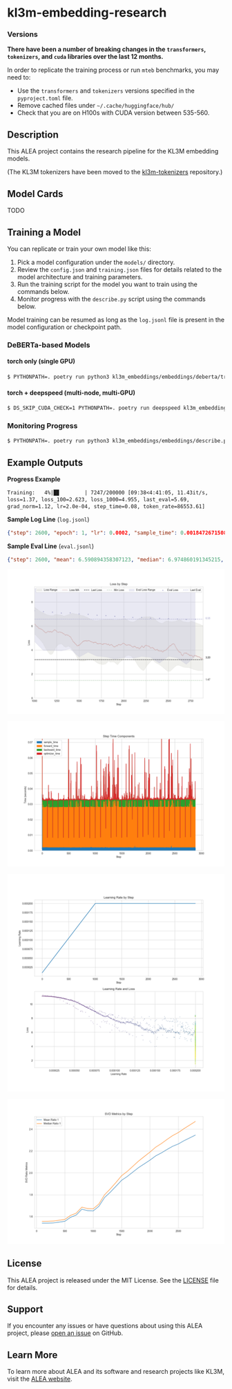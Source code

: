 # kl3m-embedding-research

### Versions
**There have been a number of breaking changes in the `transformers`, `tokenizers`, and `cuda` libraries over the last 12 months.**

In order to replicate the training process or run `mteb` benchmarks, you may need to:
 * Use the `transformers` and `tokenizers` versions specified in the `pyproject.toml` file.
 * Remove cached files under `~/.cache/huggingface/hub/`
 * Check that you are on H100s with CUDA version between 535-560.

## Description

This ALEA project contains the research pipeline for the KL3M embedding models.

(The KL3M tokenizers have been moved to the [kl3m-tokenizers](https://github.com/alea-institute/kl3m-tokenizers) repository.)

## Model Cards

TODO

## Training a Model

You can replicate or train your own model like this:

1. Pick a model configuration under the `models/` directory.
2. Review the `config.json` and `training.json` files for details related to the model architecture and training parameters.
3. Run the training script for the model you want to train using the commands below.
4. Monitor progress with the `describe.py` script using the commands below.

Model training can be resumed as long as the `log.jsonl` file is present in the model configuration or checkpoint path.

### DeBERTa-based Models


#### torch only (single GPU)
```bash
$ PYTHONPATH=. poetry run python3 kl3m_embeddings/embeddings/deberta/train_deberta_single.py models/kl3m-embedding-005/
```

#### torch + deepspeed (multi-node, multi-GPU)
```bash
$ DS_SKIP_CUDA_CHECK=1 PYTHONPATH=. poetry run deepspeed kl3m_embeddings/embeddings/deberta/train_deberta_deepspeed.py models/kl3m-embedding-005-deepspeed-2/
```


### Monitoring Progress

```bash
$ PYTHONPATH=. poetry run python3 kl3m_embeddings/embeddings/describe.py models/kl3m-embedding-005/log.jsonl
```

## Example Outputs

**Progress Example**
```
Training:   4%|█▊        | 7247/200000 [09:38<4:41:05, 11.43it/s, loss=1.37, loss_100=2.623, loss_1000=4.955, last_eval=5.69, grad_norm=1.12, lr=2.0e-04, step_time=0.08, token_rate=86553.61]
```


**Sample Log Line** (`log.jsonl`)
```json
{"step": 2600, "epoch": 1, "lr": 0.0002, "sample_time": 0.0018472671508789062, "reduced_dim": 64, "task": "mlm", "num_samples": 128, "num_identifiers": 2, "num_tokens": 16384, "samples_by_dataset": {"ukleg": 64, "govinfo": 64}, "tokens_by_dataset": {"ukleg": 8192, "govinfo": 8192}, "loss": 8.297395706176758, "forward_time": 0.0015826225280761719, "backward_time": 0.0047855377197265625, "clip_threshold": 3.105683786869049, "step_time": 1.8407979011535645, "total_time": 298.2537636756897, "token_rate": 119195.14296106658, "time": "2024-10-22T09:12:42.395676"}
```

**Sample Eval Line** (`eval.jsonl`)
```json
{"step": 2600, "mean": 6.590894358307123, "median": 6.974860191345215, "std": 1.9348315678504489, "min": 0.1022321879863739, "p5": 3.3413278245925904, "p95": 8.781183547973633, "max": 13.027746200561523, "num_samples": 1000, "svd_mean_ratio_1": 2.2945302575826645, "svd_median_ratio_1": 2.4049798250198364}
```


![loss_by_step.png](loss_by_step.png)

![step_time_components.png](step_time_components.png)

![learning_rate_loss.png](learning_rate_loss.png)

![svd_metrics.png](svd_metrics.png)


## License

This ALEA project is released under the MIT License. See the [LICENSE](LICENSE) file for details.

## Support

If you encounter any issues or have questions about using this ALEA project, please [open an issue](https://github.com/alea-institute/kl3m-embedding-research/issues) on GitHub.

## Learn More

To learn more about ALEA and its software and research projects like KL3M, visit the [ALEA website](https://aleainstitute.ai/).
